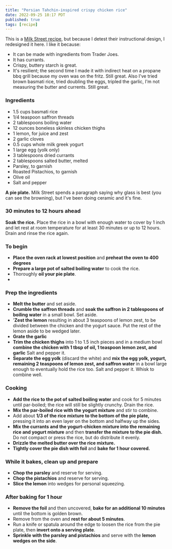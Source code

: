 ```yaml
---
title: "Persian Tahchin-inspired crispy chicken rice"
date: 2022-09-25 18:17 PDT
published: true
tags: [recipe]
---
```



This is a [Milk Street recipe](https://www.177milkstreet.com/recipes/persian-style-baked-saffron-rice-chicken), but because I detest their instructional design, I redesigned it here.  I like it because:

- It can be made with ingredients from Trader Joes.
- It has currants.
- Crispy, buttery starch is great.
- It's resilient; the second time I made it with indirect heat on a propane bbq grill because my oven was on the fritz. Still great. Also I've tried brown basmati rice, tried doubling the eggs, tripled the garlic, I'm not measuring the butter and currents. Still great.


### Ingredients 

* 1.5 cups basmati rice
* 1/4 teaspoon saffron threads
* 2 tablespoons boiling water
* 12 ounces boneless skinless chicken thighs
* 1 lemon, for juice and zest
* 2 garlic cloves
* 0.5 cups whole milk greek yogurt
* 1 large egg (yolk only)
* 3 tablespoons dried currants
* 2 tablespoons salted butter, melted
* Parsley, to garnish
* Roasted Pistachios, to garnish
* Olive oil
* Salt and pepper

**A pie plate.** Milk Street spends a paragraph saying why glass is best (you can see the browning), but I've been doing ceramic and it's fine.

### 30 minutes to 12 hours ahead

**Soak the rice.** Place the rice in a bowl with enough water to cover by 1 inch and let rest at room temperature for at least 30 minutes or up to 12 hours. Drain and rinse the rice again.

### To begin

- **Place the oven rack at lowest position** and **preheat the oven to 400 degrees** 
- **Prepare a large pot of salted boiling water** to cook the rice.
- Thoroughly **oil your pie plate**.
-
### Prep the ingredients

- **Melt the butter** and set aside.
- **Crumble the saffron threads** and **soak the saffron in 2 tablespoons of boiling water** in a small bowl. Set aside.
- '**Zest the lemon** resulting in about 3 teaspoons of lemon zest, to be divided between the chicken and the yogurt sauce. Put the rest of the lemon aside to be wedged later.
- **Grate the garlic**
- **Trim the chicken thighs** into 1 to 1.5 inch pieces and in a medium bowl **combine the chicken with 1 tbsp of oil, 1 teaspoon lemon zest, and garlic** Salt and pepper it.
- **Separate the egg yolk** (discard the white) and  **mix the egg yolk, yogurt, remaining 2 teaspoons of lemon zest, and saffron water** in a bowl large enough to eventually hold the rice too. Salt and pepper it. Whisk to combine well.

### Cooking

- **Add the rice to the pot of salted boiling water** and cook for 5 minutes until par-boiled; the rice will still be slightly crunchy.  Drain the rice.
- **Mix the par-boiled rice with the yogurt mixture** and stir to combine.
- Add about **1/3 of the rice mixture to the bottom of the pie plate,** pressing it into an even layer on the bottom and halfway up the sides.
- **Mix the currants and the yogurt-chicken mixture into the remaining rice and yogurt mixture** and then **transfer the mixture to the pie dish.** Do not compact or press the rice, but do distribute it evenly. 
- **Drizzle the melted butter over the rice mixture.**
- **Tightly cover the pie dish with foil** and **bake for 1 hour covered.**

### While it bakes, clean up and prepare

- **Chop the parsley** and reserve for serving.
- **Chop the pistachios** and reserve for serving.
- **Slice the lemon** into wedges for personal squeezing. 

### After baking for 1 hour

- **Remove the foil** and then uncovered, **bake for an additional 10 minutes** until the bottom is golden brown.
- Remove from the oven and **rest for about 5 minutes**.
-  Run a knife or spatula around the edge to loosen the rice from the pie plate, then **invert onto a serving plate**.
- **Sprinkle with the parsley and pistachios** and serve with the **lemon wedges on the side**.

